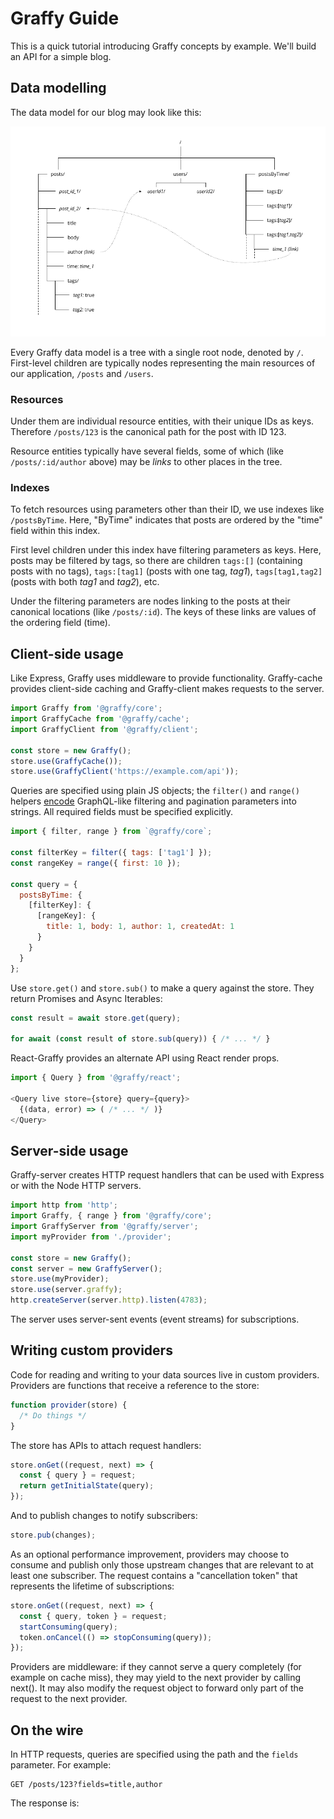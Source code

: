 # Graffy Guide

This is a quick tutorial introducing Graffy concepts by example. We'll build an API for a simple blog.

## Data modelling

The data model for our blog may look like this:

![Example data model](example-model.png)

Every Graffy data model is a tree with a single root node, denoted by `/`. First-level children are typically nodes representing the main resources of our application, `/posts` and `/users`.

### Resources

Under them are individual resource entities, with their unique IDs as keys. Therefore `/posts/123` is the canonical path for the post with ID 123.

Resource entities typically have several fields, some of which (like `/posts/:id/author` above) may be _links_ to other places in the tree.

### Indexes

To fetch resources using parameters other than their ID, we use indexes like `/postsByTime`. Here, "ByTime" indicates that posts are ordered by the "time" field within this index.

First level children under this index have filtering parameters as keys. Here, posts may be filtered by tags, so there are children `tags:[]` (containing posts with no tags), `tags:[tag1]` (posts with one tag, _tag1_), `tags[tag1,tag2]` (posts with both _tag1_ and _tag2_), etc.

Under the filtering parameters are nodes linking to the posts at their canonical locations (like `/posts/:id`). The keys of these links are values of the ordering field (time).

## Client-side usage

Like Express, Graffy uses middleware to provide functionality. Graffy-cache provides client-side caching and Graffy-client makes requests to the server.

```js
import Graffy from '@graffy/core';
import GraffyCache from '@graffy/cache';
import GraffyClient from '@graffy/client';

const store = new Graffy();
store.use(GraffyCache());
store.use(GraffyClient('https://example.com/api'));
```

Queries are specified using plain JS objects; the `filter()` and `range()` helpers [encode](Encoding.md) GraphQL-like filtering and pagination parameters into strings. All required fields must be specified explicitly.

```js
import { filter, range } from `@graffy/core`;

const filterKey = filter({ tags: ['tag1'] });
const rangeKey = range({ first: 10 });

const query = {
  postsByTime: {
    [filterKey]: {
      [rangeKey]: {
        title: 1, body: 1, author: 1, createdAt: 1
      }
    }
  }
};
```

Use `store.get()` and `store.sub()` to make a query against the store. They return Promises and Async Iterables:

```js
const result = await store.get(query);

for await (const result of store.sub(query)) { /* ... */ }
```

React-Graffy provides an alternate API using React render props.

```js
import { Query } from '@graffy/react';

<Query live store={store} query={query}>
  {(data, error) => ( /* ... */ )}
</Query>
```

## Server-side usage

Graffy-server creates HTTP request handlers that can be used with Express or with the Node HTTP servers.

```js
import http from 'http';
import Graffy, { range } from '@graffy/core';
import GraffyServer from '@graffy/server';
import myProvider from './provider';

const store = new Graffy();
const server = new GraffyServer();
store.use(myProvider);
store.use(server.graffy);
http.createServer(server.http).listen(4783);
```

The server uses server-sent events (event streams) for subscriptions.

## Writing custom providers

Code for reading and writing to your data sources live in custom providers. Providers are functions that receive a reference to the store:

```js
function provider(store) {
  /* Do things */
}
```

The store has APIs to attach request handlers:

```js
store.onGet((request, next) => {
  const { query } = request;
  return getInitialState(query);
});
```

And to publish changes to notify subscribers:

```js
store.pub(changes);
```

As an optional performance improvement, providers may choose to consume and publish only those upstream changes that are relevant to at least one subscriber. The request contains a "cancellation token" that represents the lifetime of subscriptions:

```js
store.onGet((request, next) => {
  const { query, token } = request;
  startConsuming(query);
  token.onCancel(() => stopConsuming(query));
});
```

Providers are middleware: if they cannot serve a query completely (for example on cache miss), they may yield to the next provider by calling next(). It may also modify the request object to forward only part of the request to the next provider.

## On the wire

In HTTP requests, queries are specified using the path and the `fields` parameter. For example:

```http
GET /posts/123?fields=title,author
```

The response is:

```json

```

